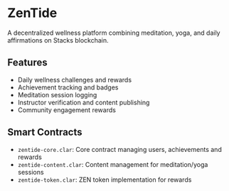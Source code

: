# ZenTide
A decentralized wellness platform combining meditation, yoga, and daily affirmations on Stacks blockchain.

## Features
- Daily wellness challenges and rewards
- Achievement tracking and badges
- Meditation session logging 
- Instructor verification and content publishing
- Community engagement rewards

## Smart Contracts
- `zentide-core.clar`: Core contract managing users, achievements and rewards
- `zentide-content.clar`: Content management for meditation/yoga sessions
- `zentide-token.clar`: ZEN token implementation for rewards
